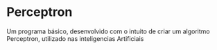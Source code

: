 # Perceptron
Um programa básico, desenvolvido com o intuito de criar um algoritmo Perceptron, utilizado nas inteligencias Artificiais
